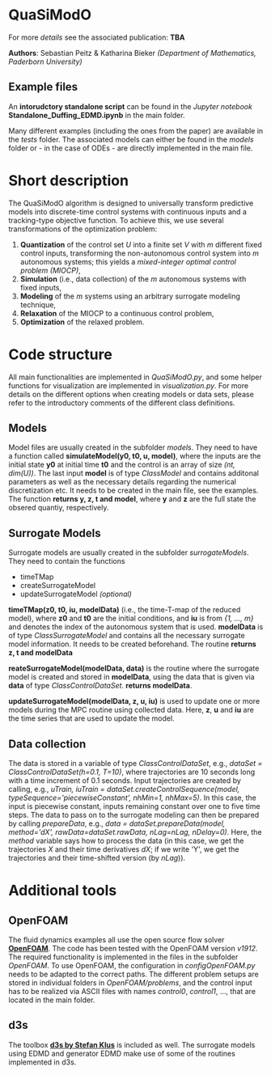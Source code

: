 # QuaSiModO

For more *details* see the associated publication: **TBA**

**Authors**: Sebastian Peitz & Katharina Bieker *(Department of Mathematics, Paderborn University)*

## Example files
An **intorudctory standalone script** can be found in the *Jupyter notebook* **Standalone_Duffing_EDMD.ipynb** in the main folder.

Many different examples (including the ones from the paper) are available in the *tests* folder. The associated models can either be found in the *models* folder or - in the case of ODEs - are directly implemented in the main file.

# Short description
The QuaSiModO algorithm is designed to universally transform predictive models into discrete-time control systems with continuous inputs and a tracking-type objective function. To achieve this, we use several transformations of the optimization problem:

1. **Quantization** of the control set *U* into a finite set *V* with *m* different fixed control inputs, transforming the non-autonomous control system into *m* autonomous systems; this yields a *mixed-integer optimal control problem (MIOCP)*,
2. **Simulation** (i.e., data collection) of the *m* autonomous systems with fixed inputs,
3. **Modeling** of the *m* systems using an arbitrary surrogate modeling technique,
4. **Relaxation** of the MIOCP to a continuous control problem,
5. **Optimization** of the relaxed problem.

# Code structure
All main functionalities are implemented in *QuaSiModO.py*, and some helper functions for visualization are implemented in *visualization.py*. For more details on the different options when creating models or data sets, please refer to the introductory comments of the different class definitions.

## Models
Model files are usually created in the subfolder *models*. They need to have a function called **simulateModel(y0, t0, u, model)**, where the inputs are the initial state **y0** at initial time **t0** and the control is an array of size *(nt, dim(U))*. The last input **model** is of type *ClassModel* and contains additonal parameters as well as the necessary details regarding the numerical discretization etc. It needs to be created in the main file, see the examples. The function **returns y, z, t and model**, where **y** and **z** are the full state the obsered quantiy, respectively.

## Surrogate Models
Surrogate models are usually created in the subfolder *surrogateModels*. They need to contain the functions 

* timeTMap
* createSurrogateModel
* updateSurrogateModel *(optional)*

**timeTMap(z0, t0, iu, modelData)** (i.e., the time-T-map of the reduced model), where **z0** and **t0** are the initial conditions, and **iu** is from *{1, ..., m}* and denotes the index of the autonomous system that is used. **modelData** is of type *ClassSurrogateModel* and contains all the necessary surrogate model information. It needs to be created beforehand. The routine **returns z, t and modelData**

**reateSurrogateModel(modelData, data)** is the routine where the surrogate model is created and stored in **modelData**, using the data that is given via **data** of type *ClassControlDataSet*. **returns modelData**.

**updateSurrogateModel(modelData, z, u, iu)** is used to update one or more models during the MPC routine using collected data. Here, **z**, **u** and **iu** are the time series that are used to update the model.

## Data collection
The data is stored in a variable of type *ClassControlDataSet*, e.g., *dataSet = ClassControlDataSet(h=0.1, T=10)*, where trajectories are 10 seconds long with a time increment of 0.1 seconds. Input trajectories are created by calling, e.g., *uTrain, iuTrain = dataSet.createControlSequence(model, typeSequence='piecewiseConstant', nhMin=1, nhMax=5)*. In this case, the input is piecewise constant, inputs remaining constant over one to five time steps. The data to pass on to the surrogate modeling can then be prepared by calling *prepareData*, e.g., *data = dataSet.prepareData(model, method='dX', rawData=dataSet.rawData, nLag=nLag, nDelay=0)*. Here, the *method* variable says how to process the data (in this case, we get the trajectories *X* and their time derivatives *dX*; if we write 'Y', we get the trajectories and their time-shifted version (by *nLag*)).

# Additional tools
## OpenFOAM
The fluid dynamics examples all use the open source flow solver [**OpenFOAM**](https://www.openfoam.com/). The code has been tested with the OpenFOAM version *v1912*. The required functionality is implemented in the files in the subfolder *OpenFOAM*. To use OpenFOAM, the configuration in *configOpenFOAM.py* needs to be adapted to the correct paths. The different problem setups are stored in individual folders in *OpenFOAM/problems*, and the control input has to be realized via ASCII files with names *control0*, *control1*, ..., that are located in the main folder.

## d3s
The toolbox [**d3s by Stefan Klus**](https://github.com/sklus/d3s) is included as well. The surrogate models using EDMD and generator EDMD make use of some of the routines implemented in d3s.
